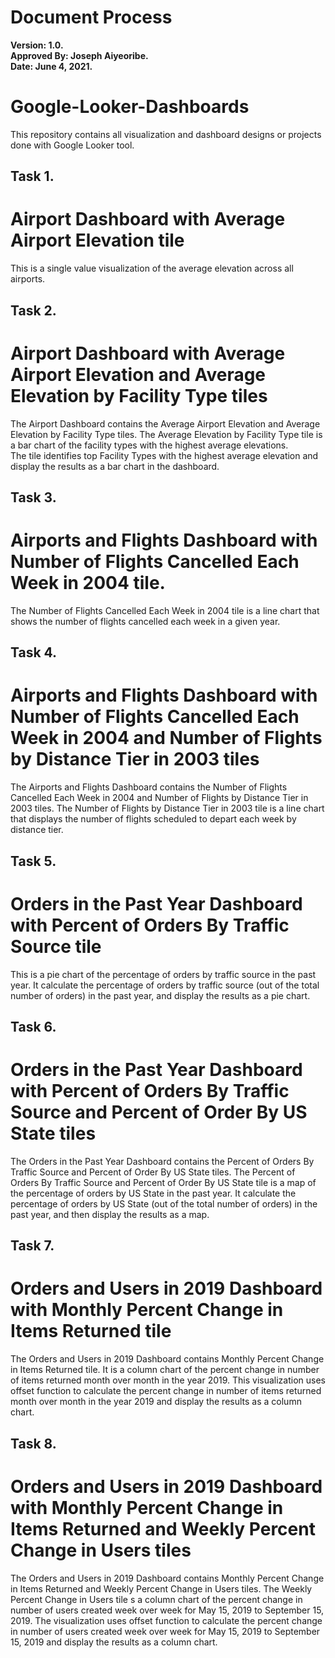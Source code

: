# Document Process

**Version: 1.0.**<br>
**Approved By: Joseph Aiyeoribe.**<br>
**Date: June 4, 2021.**<br>

# Google-Looker-Dashboards
This repository contains all visualization and dashboard designs or projects done with Google Looker tool.

## Task 1.
# Airport Dashboard with Average Airport Elevation tile
This is a single value visualization of the average elevation across all airports.<br>

## Task 2.
# Airport Dashboard with Average Airport Elevation and Average Elevation by Facility Type tiles
The Airport Dashboard contains the Average Airport Elevation and Average Elevation by Facility Type tiles. The Average Elevation by Facility Type tile is a bar chart of the facility types with the highest average elevations.<br>
The tile identifies top Facility Types with the highest average elevation and display the results as a bar chart in the dashboard.<br>

## Task 3.
# Airports and Flights Dashboard with Number of Flights Cancelled Each Week in 2004 tile.
The Number of Flights Cancelled Each Week in 2004 tile is a line chart that shows the number of flights cancelled each week in a given year.<br>

## Task 4.
# Airports and Flights Dashboard with Number of Flights Cancelled Each Week in 2004 and Number of Flights by Distance Tier in 2003 tiles
The Airports and Flights Dashboard contains the Number of Flights Cancelled Each Week in 2004 and Number of Flights by Distance Tier in 2003 tiles. The Number of Flights by Distance Tier in 2003 tile is a line chart that displays the number of flights scheduled to depart each week by distance tier.<br>

## Task 5.
# Orders in the Past Year Dashboard with Percent of Orders By Traffic Source tile
This is a pie chart of the percentage of orders by traffic source in the past year. It calculate the percentage of orders by traffic source (out of the total number of orders) in the past year, and display the results as a pie chart.<br>

## Task 6.
# Orders in the Past Year Dashboard with Percent of Orders By Traffic Source and Percent of Order By US State tiles
The Orders in the Past Year Dashboard contains the Percent of Orders By Traffic Source and Percent of Order By US State tiles. The Percent of Orders By Traffic Source and Percent of Order By US State tile is a map of the percentage of orders by US State in the past year. It calculate the percentage of orders by US State (out of the total number of orders) in the past year, and then display the results as a map.<br>

## Task 7.
# Orders and Users in 2019 Dashboard with Monthly Percent Change in Items Returned tile
The Orders and Users in 2019 Dashboard contains Monthly Percent Change in Items Returned tile. It is a column chart of the percent change in number of items returned month over month in the year 2019. This visualization uses offset function to calculate the percent change in number of items returned month over month in the year 2019 and display the results as a column chart.<br>

## Task 8.
# Orders and Users in 2019 Dashboard with Monthly Percent Change in Items Returned and Weekly Percent Change in Users tiles
The Orders and Users in 2019 Dashboard contains Monthly Percent Change in Items Returned and Weekly Percent Change in Users tiles. The Weekly Percent Change in Users tile s a column chart of the percent change in number of users created week over week for May 15, 2019 to September 15, 2019. The visualization uses offset function to calculate the percent change in number of users created week over week for May 15, 2019 to September 15, 2019 and display the results as a column chart.<br>
